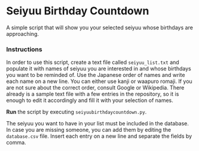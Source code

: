 # Seiyuu Birthday Countdown

A simple script that will show you your selected seiyuu whose birthdays are approaching.

### Instructions

In order to use this script, create a text file called `seiyuu_list.txt` and populate it with names of seiyuu you are interested in and whose birthdays you want to be reminded of. Use the Japanese order of names and write each name on a new line. You can either use kanji or waapuro romaji. If you are not sure about the correct order, consult Google or Wikipedia.
There already is a sample text file with a few entries in the repository, so it is enough to edit it accordingly and fill it with your selection of names.

**Run** the script by executing `seiyuubirthdaycountdown.py`.

The seiyuu you want to have in your list must be included in the database. In case you are missing someone, you can add them by editing the `database.csv` file. Insert each entry on a new line and separate the fields by comma.
